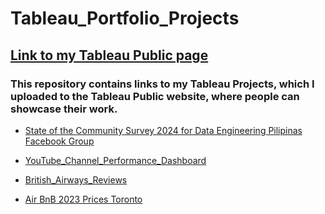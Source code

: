 # Tableau_Portfolio_Projects

## [Link to my Tableau Public page](https://public.tableau.com/app/profile/sandy.g.cabanes/vizzes)

### This repository contains links to my Tableau Projects, which I uploaded to the Tableau Public website, where people can showcase their work.<br>

- [State of the Community Survey 2024 for Data Engineering Pilipinas Facebook Group](https://public.tableau.com/app/profile/sandy.g.cabanes/viz/survey0309/Home)

- [YouTube_Channel_Performance_Dashboard](https://public.tableau.com/app/profile/sandy.g.cabanes/viz/PortfolioProject_YouTubeChannelPerformanceDashboard/YTChannelPerformance?publish=yes)
- [British_Airways_Reviews](https://public.tableau.com/app/profile/sandy.g.cabanes/viz/PortfolioProject_BritishAirwaysReviews/Dashboard1?publish=yes)
- [Air BnB 2023 Prices Toronto](https://public.tableau.com/app/profile/sandy.g.cabanes/viz/PortfolioProject_AirBnB2023Toronto/Dashboard1)
  

